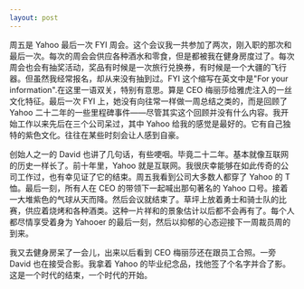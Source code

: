 ```yaml
---
layout: post
---
```


周五是 Yahoo 最后一次 FYI 周会。这个会议我一共参加了两次，刚入职的那次和最后一次。每次的周会会供应各种酒水和零食，但是都被我在健身房度过了。每次周会也会有抽奖活动，奖品有时候是一次旅行兑换券，有时候是一个大疆的飞行器。但虽然我经常报名，却从来没有抽到过。FYI 这个缩写在英文中是"For your information".在这里一语双关，特别有意思。算是 CEO 梅丽莎给雅虎注入的一丝文化特征。最后一次 FYI 上，她没有向往常一样做一周总结之类的，而是回顾了 Yahoo 二十二年的一些里程碑事件——尽管其实这个回顾并没有什么内容。我开始工作以来先后在三个公司呆过，其中 Yahoo 给我的感觉是最好的。它有自己独特的紫色文化。往往在某些时刻会让人感到自豪。

创始人之一的 David 也讲了几句话，有些哽咽。毕竟二十二年。基本就像互联网的历史一样长了。前十年里，Yahoo 就是互联网。我很庆幸能够在如此传奇的公司工作过，也有幸见证了它的结束。周五我看到公司大多数人都穿了 Yahoo 的 T 恤。最后一刻，所有人在 CEO 的带领下一起喊出那句著名的 Yahoo 口号。接着一大堆紫色的气球从天而降。然后会议就结束了。草坪上放着勇士和骑士队的比赛，供应着烧烤和各种酒类。这种一片祥和的景象估计以后都不会再有了。每个人都尽情享受着身为 Yahooer 的最后一刻，然后以抑郁的心态迎接下一周裁员周的到来。

我又去健身房呆了一会儿，出来以后看到 CEO 梅丽莎还在跟员工合照。一旁 David 也在接受合影。我拿着 Yahoo 的毕业纪念品，找他签了个名字并合了影。这是一个时代的结束，一个时代的开始。
